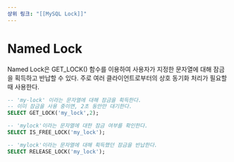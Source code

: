 ```yaml
---
상위 링크: "[[MySQL Lock]]"
---
```

# Named Lock
Named Lock은 GET_LOCK() 함수를 이용하여 사용자가 지정한 문자열에 대해 잠금을 획득하고 반납할 수 있다. 주로 여러 클라이언트로부터의 상호 동기화 처리가 필요할 때 사용한다.
```sql
-- 'my-lock' 이라는 문자열에 대해 잠금을 획득한다.
-- 이미 잠금을 사용 중이면, 2초 동안만 대기한다.
SELECT GET_LOCK('my_lock',2); 

-- 'mylock'이라는 문자열에 대한 잠금 여부를 확인한다.
SELECT IS_FREE_LOCK('my_lock');

-- 'mylock'이라는 문자열에 대해 획득했던 잠금을 반납한다.
SELECT RELEASE_LOCK('my_lock');
```